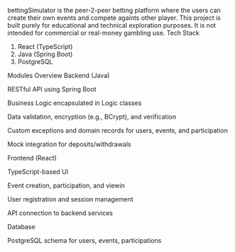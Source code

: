 bettingSimulator is the peer-2-peer betting platform where the users can create their own events and compete againts other player.
This project is built purely for educational and technical exploration purposes. It is not intended for commercial or real-money gambling use.
Tech Stack
1)	React (TypeScript)
2)	Java (Spring Boot)
3)	PostgreSQL

Modules Overview
Backend (Java)

RESTful API using Spring Boot

Business Logic encapsulated in Logic classes

Data validation, encryption (e.g., BCrypt), and verification

Custom exceptions and domain records for users, events, and participation

Mock integration for deposits/withdrawals

Frontend (React)

TypeScript-based UI

Event creation, participation, and viewin

User registration and session management

API connection to backend services

Database

PostgreSQL schema for users, events, participations

